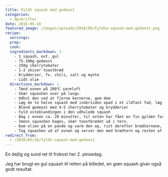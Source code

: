 ```yaml
---
title: Fyldt squash med gedeost
categories:
  - Opskrifter
date: 2016-05-16
featured_image: /images/uploads/2016/05/Fyldte-squash-med-gedeost.png
recipe:
  servings:
  prep:
  cook:
  ingredients_markdown: |-
    - 1 squash, evt. gul
    - 75-100g gedeost
    - 250g cherrytomater
    - 1-2 skiver toastbrød
    - Krydderier, fx. chili, salt og mynte
    - Lidt olie
  directions_markdown: |-
    - Tænd ovnen på 200℃ varmluft
    - Skær squashen over på langs
    - Udhul den ved at fjerne kernerne, gem dem
    - Læg de to halve squash med indersiden opad i et ildfast fad, læg kernerne ved siden af.
    - Blend gedeost med 4-5 cherrytomater og krydderier
    - Fyld osteblandingen i den udhulede squash
    - Bag i ovnen ca. 20 minutter, til osten har fået en fin gylden farve
    - Imens squashen bages, skær toastbrødet ud i tern.
    - Kom olien på en pande og varm den op, rist derefter brødternene, salt dem undervejs.
    - Tag squashen ud af ovnen og server den med brødtern og resten af cherrytomaterne
redirect_from:
  - /2016/05/16/fyldt-squash-med-gedeost
---
```


En dejlig og sund ret til frokost her 2. pinsedag.

Jeg har brugt en gul squash til retten på billedet, en grøn squash giver også godt resultat.
